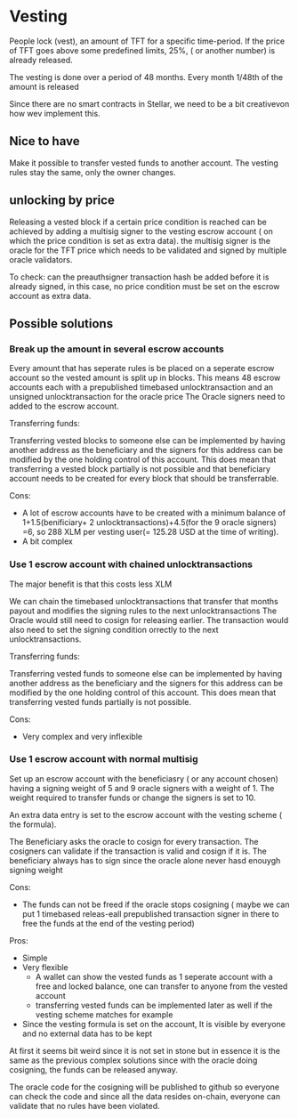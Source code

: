 # Vesting

People lock (vest), an amount of TFT for a specific time-period. If the price of TFT goes above some predefined limits, 25%, ( or another number) is already released.

The vesting is done over a period of 48 months. Every month 1/48th of the amount is released

Since there are no smart contracts in Stellar,  we need to be a bit creativevon how wev implement this.

## Nice to have

Make it possible to transfer vested funds to another account. The vesting rules stay the same, only the owner changes.

## unlocking by price

Releasing a vested block if a certain price condition is reached can be achieved by adding a multisig 
signer to the vesting escrow account ( on which the price condition is set as extra data). the multisig signer is the oracle for the TFT price which needs to be validated and signed by multiple oracle validators.

To check: can the preauthsigner transaction hash be added before it is already signed, in this case, no price condition must be set on the escrow account as extra data.

## Possible solutions

### Break up the amount in several escrow accounts

Every amount that has seperate rules is be placed on a seperate escrow account so the vested amount is split up in blocks. This means 48 escrow accounts each with a prepublished timebased unlocktransaction and an unsigned unlocktransaction for the oracle price The Oracle signers need to added to the escrow account.

Transferring funds:

Transferring vested blocks to someone else can be implemented by having another address as the beneficiary and the signers for this address can be modified by the one holding control of this account. This does mean that transferring a vested block partially is not possible and that beneficiary account needs to be created for every block that should be transferrable.

Cons:

- A lot of escrow accounts have to be created with  a minimum balance of 1+1.5(benificiary+ 2 unlocktransactions)+4.5(for the 9 oracle signers) =6, so 288 XLM per vesting user(= 125.28 USD at the time of writing).
- A bit complex

### Use 1 escrow account with chained unlocktransactions

The major benefit is that this costs less XLM

We can chain the timebased unlocktransactions that transfer that months payout  and modifies the signing rules to the next unlocktransactions The Oracle would still need to cosign for releasing earlier. The transaction would also need to set the signing condition orrectly to the next unlocktransactions.

Transferring funds:

Transferring vested funds to someone else can be implemented by having another address as the beneficiary and the signers for this address can be modified by the one holding control of this account. This does mean that transferring vested funds partially is not possible.

Cons:

- Very complex and very inflexible

### Use 1 escrow account with normal multisig

Set up an escrow account with the beneficiasry ( or any account chosen) having a signing weight of 5 and 9 oracle signers with a weight of 1. The weight required to transfer funds or change the signers is set to 10.

An extra data entry is set to the escrow account with the vesting scheme ( the formula).

The Beneficiary asks the oracle to cosign for every transaction. The cosigners can validate if the transaction is valid and cosign if it is. The beneficiary always has to sign since the oracle alone never hasd enouygh signing weight

Cons:

- The funds can not be freed if the oracle stops cosigning ( maybe we can put 1 timebased releas-eall prepublished transaction signer in there to free the funds at the end of the vesting period)

Pros:

- Simple
- Very flexible
  - A wallet can show the vested funds as 1 seperate account with a free and locked balance, one can transfer to anyone from the vested account
  - transferring vested funds can be implemented later as well if the vesting scheme matches for example
- Since the vesting formula is set on the account, It is visible by everyone and no external data has to be kept

At first it seems bit weird since it is not set in stone but in essence it is the same as the previous complex solutions since with the oracle doing cosigning, the funds can be released anyway.

The oracle code for the cosigning will be published to github so everyone can check the code and since all the data resides on-chain, everyone can validate that no rules have been violated.




